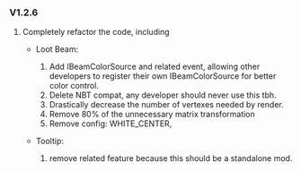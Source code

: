 ### V1.2.6
1. Completely refactor the code, including 
    * Loot Beam:
      1) Add IBeamColorSource and related event, allowing other developers to register their own IBeamColorSource for better color control.
      2) Delete NBT compat, any developer should never use this tbh.
      3) Drastically decrease the number of vertexes needed by render.
      4) Remove 80% of the unnecessary matrix transformation
      5) Remove config: WHITE_CENTER, 
        
    * Tooltip:
      1) remove related feature because this should be a standalone mod.
    